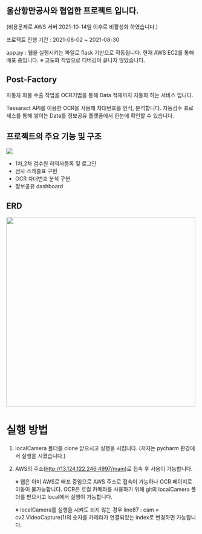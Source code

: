 ## 울산항만공사와 협업한 프로젝트 입니다.
(비용문제로 AWS 서버 2021-10-14일 이후로 비활성화 하였습니다.)

프로젝트 진행 기간 : 2021-08-02 ~ 2021-08-30

app.py : 웹을 실행시키는 파일로 flask 기반으로 작동됩니다. 현재 AWS EC2를 통해 배포 중입니다.
※ 고도화 작업으로 디버깅이 끝나지 않았습니다.

## Post-Factory
자동차 화물 수출 작업을 OCR기법을 통해 Data 적재까지 자동화 하는 서비스 입니다.

Tessaract API를 이용한 OCR을 사용해 차대번호를 인식, 분석합니다.
자동검수 프로세스를 통해 쌓이는 Data를 정보공유 플랫폼에서 한눈에 확인할 수 있습니다. 

## 프로젝트의 주요 기능 및 구조
<img src="https://user-images.githubusercontent.com/71698417/141727675-6e3d15e2-8d4f-4c8b-84a7-bd5248cc02f5.png">

- 1차,2차 검수원 하역사등록 및 로그인
- 선사 스케줄표 구현
- OCR 차대번호 분석 구현
- 정보공유 dashboard 

## ERD
<img src="https://user-images.githubusercontent.com/71698417/141714314-5a2729b2-c71d-4484-8b28-9e884f470915.JPG" width="500">




# 실행 방법
1) localCamera 폴더를 clone 받으시고 실행을 시킵니다. (저자는 pycharm 환경에서 실행을 시켰습니다.)
2) AWS의 주소(http://13.124.122.246:4997/main)로 접속 후 사용이 가능합니다.

    ※ 웹은 이미 AWS로 배포 중임으로 AWS 주소로 접속이 가능하나 OCR 페이지로 이동이 불가능합니다.
    OCR은 로컬 카메라를 사용하기 위해 git의 localCamera 폴더를 받으시고 local에서 실행이 가능합니다.
    
    ※ localCamera를 실행을 시켜도 되지 않는 경우 line87 : cam = cv2.VideoCapture(1)의 숫자를 카메라가 연결되있는 index로 변경하면 가능합니다.
   
